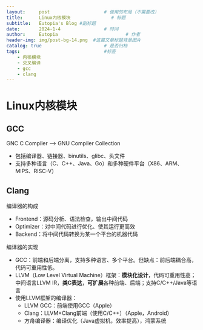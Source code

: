 ```yaml
---
layout:     post   				    # 使用的布局（不需要改）
title:      Linux内核模块 				# 标题 
subtitle:   Eutopia's Blog #副标题
date:       2024-1-4				# 时间
author:     Eutopia 						# 作者
header-img: img/post-bg-14.png 	#这篇文章标题背景图片
catalog: true 						# 是否归档
tags:								#标签
    - 内核模块
    - 交叉编译
    - gcc
    - clang
---
```




# Linux内核模块

## GCC

GNC C Compiler —> GNU Compiler Collection

- 包括编译器、链接器、binutils、glibc、头文件
- 支持多种语言（C、C++、Java、Go）和多种硬件平台（X86、ARM、MIPS、RISC-V）

## Clang

编译器的构成

- Frontend：源码分析、语法检查，输出中间代码
- Optimizer：对中间代码进行优化、使其运行更高效
- Backend：将中间代码转换为某一个平台的机器代码

编译器的实现

- GCC：前端和后端分离，支持多种语言、多个平台。但缺点：前后端耦合高，代码可重用性低。
- LLVM（Low Level Virtual Machine）框架：**模块化设计**，代码可重用性高；中间语言LLVM IR，**类C表达**，**可扩展**各种前端、后端；支持C/C++/Java等语言
- 使用LLVM框架的编译器：
  - LLVM GCC：前端使用GCC（Apple）
  - Clang：LLVM+Clang前端（使用C/C++）（Apple，Android）
  - 方舟编译器：编译优化（Java虚拟机，效率提高），鸿蒙系统





